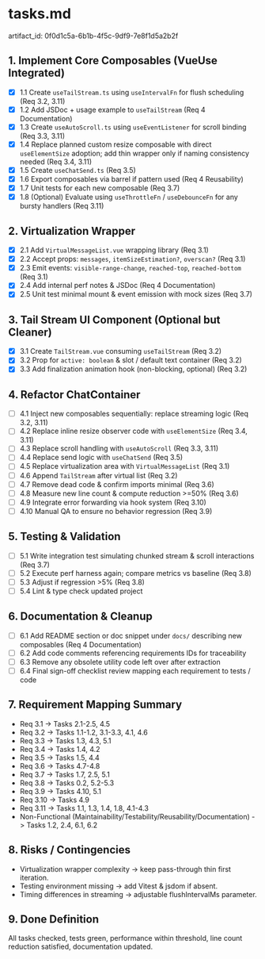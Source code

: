 # tasks.md

artifact_id: 0f0d1c5a-6b1b-4f5c-9df9-7e8f1d5a2b2f

## 1. Implement Core Composables (VueUse Integrated)

-   [x] 1.1 Create `useTailStream.ts` using `useIntervalFn` for flush scheduling (Req 3.2, 3.11)
-   [x] 1.2 Add JSDoc + usage example to `useTailStream` (Req 4 Documentation)
-   [x] 1.3 Create `useAutoScroll.ts` using `useEventListener` for scroll binding (Req 3.3, 3.11)
-   [x] 1.4 Replace planned custom resize composable with direct `useElementSize` adoption; add thin wrapper only if naming consistency needed (Req 3.4, 3.11)
-   [x] 1.5 Create `useChatSend.ts` (Req 3.5)
-   [x] 1.6 Export composables via barrel if pattern used (Req 4 Reusability)
-   [x] 1.7 Unit tests for each new composable (Req 3.7)
-   [x] 1.8 (Optional) Evaluate using `useThrottleFn` / `useDebounceFn` for any bursty handlers (Req 3.11)

## 2. Virtualization Wrapper

-   [x] 2.1 Add `VirtualMessageList.vue` wrapping library (Req 3.1)
-   [x] 2.2 Accept props: `messages`, `itemSizeEstimation?`, `overscan?` (Req 3.1)
-   [x] 2.3 Emit events: `visible-range-change`, `reached-top`, `reached-bottom` (Req 3.1)
-   [x] 2.4 Add internal perf notes & JSDoc (Req 4 Documentation)
-   [x] 2.5 Unit test minimal mount & event emission with mock sizes (Req 3.7)

## 3. Tail Stream UI Component (Optional but Cleaner)

-   [x] 3.1 Create `TailStream.vue` consuming `useTailStream` (Req 3.2)
-   [x] 3.2 Prop for `active: boolean` & slot / default text container (Req 3.2)
-   [x] 3.3 Add finalization animation hook (non-blocking, optional) (Req 3.2)

## 4. Refactor ChatContainer

-   [ ] 4.1 Inject new composables sequentially: replace streaming logic (Req 3.2, 3.11)
-   [ ] 4.2 Replace inline resize observer code with `useElementSize` (Req 3.4, 3.11)
-   [ ] 4.3 Replace scroll handling with `useAutoScroll` (Req 3.3, 3.11)
-   [ ] 4.4 Replace send logic with `useChatSend` (Req 3.5)
-   [ ] 4.5 Replace virtualization area with `VirtualMessageList` (Req 3.1)
-   [ ] 4.6 Append `TailStream` after virtual list (Req 3.2)
-   [ ] 4.7 Remove dead code & confirm imports minimal (Req 3.6)
-   [ ] 4.8 Measure new line count & compute reduction >=50% (Req 3.6)
-   [ ] 4.9 Integrate error forwarding via hook system (Req 3.10)
-   [ ] 4.10 Manual QA to ensure no behavior regression (Req 3.9)

## 5. Testing & Validation

-   [ ] 5.1 Write integration test simulating chunked stream & scroll interactions (Req 3.7)
-   [ ] 5.2 Execute perf harness again; compare metrics vs baseline (Req 3.8)
-   [ ] 5.3 Adjust if regression >5% (Req 3.8)
-   [ ] 5.4 Lint & type check updated project

## 6. Documentation & Cleanup

-   [ ] 6.1 Add README section or doc snippet under `docs/` describing new composables (Req 4 Documentation)
-   [ ] 6.2 Add code comments referencing requirements IDs for traceability
-   [ ] 6.3 Remove any obsolete utility code left over after extraction
-   [ ] 6.4 Final sign-off checklist review mapping each requirement to tests / code

## 7. Requirement Mapping Summary

-   Req 3.1 -> Tasks 2.1-2.5, 4.5
-   Req 3.2 -> Tasks 1.1-1.2, 3.1-3.3, 4.1, 4.6
-   Req 3.3 -> Tasks 1.3, 4.3, 5.1
-   Req 3.4 -> Tasks 1.4, 4.2
-   Req 3.5 -> Tasks 1.5, 4.4
-   Req 3.6 -> Tasks 4.7-4.8
-   Req 3.7 -> Tasks 1.7, 2.5, 5.1
-   Req 3.8 -> Tasks 0.2, 5.2-5.3
-   Req 3.9 -> Tasks 4.10, 5.1
-   Req 3.10 -> Tasks 4.9
-   Req 3.11 -> Tasks 1.1, 1.3, 1.4, 1.8, 4.1-4.3
-   Non-Functional (Maintainability/Testability/Reusability/Documentation) -> Tasks 1.2, 2.4, 6.1, 6.2

## 8. Risks / Contingencies

-   Virtualization wrapper complexity -> keep pass-through thin first iteration.
-   Testing environment missing -> add Vitest & jsdom if absent.
-   Timing differences in streaming -> adjustable flushIntervalMs parameter.

## 9. Done Definition

All tasks checked, tests green, performance within threshold, line count reduction satisfied, documentation updated.
